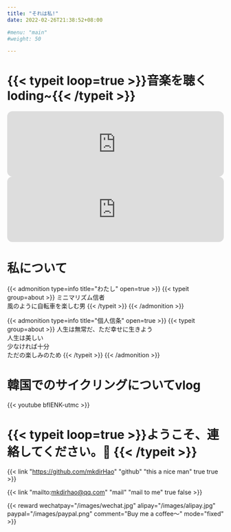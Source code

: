 ```yaml
---
title: "それは私!"
date: 2022-02-26T21:38:52+08:00

#menu: "main"
#weight: 50

---
```


# {{< typeit loop=true >}}音楽を聴く loding~{{< /typeit >}}
<!-- 幸福 小林幸子 -->
<iframe style="border-radius:12px" src="https://open.spotify.com/embed/track/6X9acCRTbdz52JGbWxtqDJ?utm_source=generator" width="100%" height="152" frameBorder="0" allowfullscreen="" allow="autoplay; clipboard-write; encrypted-media; fullscreen; picture-in-picture" loading="lazy"></iframe>
<!-- 天空之城 李志 -->
<iframe style="border-radius:12px" src="https://open.spotify.com/embed/track/0sr9wJ9gQTla0XPQjyuDuw?utm_source=generator" width="100%" height="152" frameBorder="0" allowfullscreen="" allow="autoplay; clipboard-write; encrypted-media; fullscreen; picture-in-picture" loading="lazy"></iframe>

# 私について
{{< admonition type=info title="わたし" open=true >}}
{{< typeit group=about >}}
ミニマリズム信者<br>
風のように自転車を楽しむ男
{{< /typeit >}}
{{< /admonition >}}

{{< admonition type=info title="個人信条" open=true >}}
{{< typeit group=about >}}
人生は無常だ、ただ幸せに生きよう<br>
人生は美しい<br>
少なければ十分<br>
ただの楽しみのため
{{< /typeit >}}
{{< /admonition >}}

# 韓国でのサイクリングについてvlog
{{< youtube bfIENK-utmc >}}

# {{< typeit loop=true >}}ようこそ、連絡してください。👋  {{< /typeit >}}
 {{< link "https://github.com/mkdirHao" "github" "this a nice man" true true >}}

 
{{< link "mailto:mkdirhao@qq.com" "mail" "mail to me" true false >}}

{{< reward wechatpay="/images/wechat.jpg" alipay="/images/alipay.jpg" paypal="/images/paypal.png" comment="Buy me a coffee～" mode="fixed" >}}





